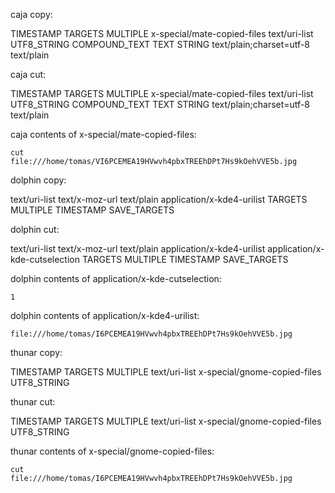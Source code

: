 caja copy:

TIMESTAMP
TARGETS
MULTIPLE
x-special/mate-copied-files
text/uri-list
UTF8_STRING
COMPOUND_TEXT
TEXT
STRING
text/plain;charset=utf-8
text/plain

caja cut:

TIMESTAMP
TARGETS
MULTIPLE
x-special/mate-copied-files
text/uri-list
UTF8_STRING
COMPOUND_TEXT
TEXT
STRING
text/plain;charset=utf-8
text/plain


caja contents of x-special/mate-copied-files:

```
cut
file:///home/tomas/VI6PCEMEA19HVwvh4pbxTREEhDPt7Hs9kOehVVE5b.jpg
```

dolphin copy:

text/uri-list
text/x-moz-url
text/plain
application/x-kde4-urilist
TARGETS
MULTIPLE
TIMESTAMP
SAVE_TARGETS

dolphin cut:

text/uri-list
text/x-moz-url
text/plain
application/x-kde4-urilist
application/x-kde-cutselection
TARGETS
MULTIPLE
TIMESTAMP
SAVE_TARGETS

dolphin contents of application/x-kde-cutselection:

```
1
```

dolphin contents of application/x-kde4-urilist:

```
file:///home/tomas/I6PCEMEA19HVwvh4pbxTREEhDPt7Hs9kOehVVE5b.jpg
```

thunar copy:

TIMESTAMP
TARGETS
MULTIPLE
text/uri-list
x-special/gnome-copied-files
UTF8_STRING

thunar cut:

TIMESTAMP
TARGETS
MULTIPLE
text/uri-list
x-special/gnome-copied-files
UTF8_STRING

thunar contents of x-special/gnome-copied-files:

```
cut
file:///home/tomas/I6PCEMEA19HVwvh4pbxTREEhDPt7Hs9kOehVVE5b.jpg
```